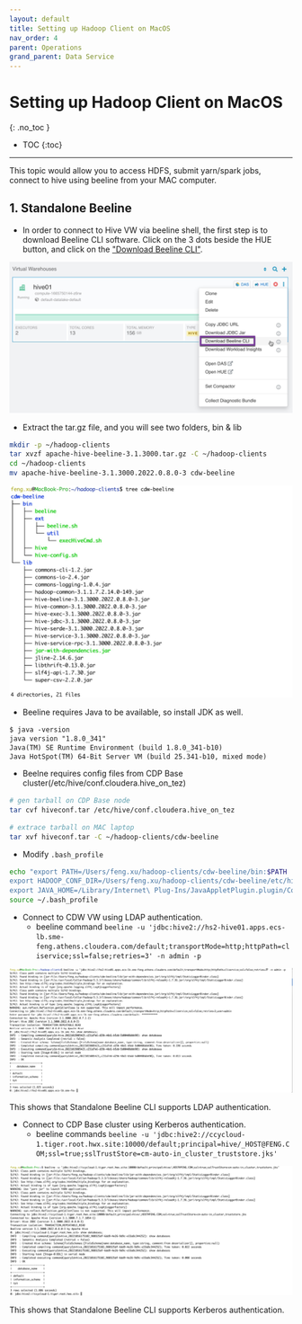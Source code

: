 ```yaml
---
layout: default
title: Setting up Hadoop Client on MacOS
nav_order: 4
parent: Operations
grand_parent: Data Service
---
```


# Setting up Hadoop Client on MacOS
{: .no_toc }

- TOC
{:toc}

---

This topic would allow you to access HDFS, submit yarn/spark jobs, connect to hive using beeline from your MAC computer.

## 1. Standalone Beeline

- In order to connect to Hive VW via beeline shell, the first step is to download Beeline CLI software. Click on the 3 dots beside the HUE button, and click on the ["Download Beeline CLI"](https://cdw-ui.s3.amazonaws.com/hive3/beeline-standalone/apache-hive-beeline-3.1.3000.tar.gz).

![](../../assets/images/ds/gateway001.jpg)

- Extract the tar.gz file, and you will see two folders, bin & lib
```bash
mkdir -p ~/hadoop-clients
tar xvzf apache-hive-beeline-3.1.3000.tar.gz -C ~/hadoop-clients
cd ~/hadoop-clients
mv apache-hive-beeline-3.1.3000.2022.0.8.0-3 cdw-beeline
```
![](../../assets/images/ds/gateway002.jpg)

- Beeline requires Java to be available, so install JDK as well.
```console
$ java -version
java version "1.8.0_341"
Java(TM) SE Runtime Environment (build 1.8.0_341-b10)
Java HotSpot(TM) 64-Bit Server VM (build 25.341-b10, mixed mode)
```

- Beelne requires config files from CDP Base cluster(/etc/hive/conf.cloudera.hive_on_tez)
```bash
# gen tarball on CDP Base node
tar cvf hiveconf.tar /etc/hive/conf.cloudera.hive_on_tez
```

```bash
# extrace tarball on MAC laptop
tar xvf hiveconf.tar -C ~/hadoop-clients/cdw-beeline
```

- Modify `.bash_profile`
```bash
echo "export PATH=/Users/feng.xu/hadoop-clients/cdw-beeline/bin:$PATH
export HADOOP_CONF_DIR=/Users/feng.xu/hadoop-clients/cdw-beeline/etc/hive/conf.cloudera.hive_on_tez
export JAVA_HOME=/Library/Internet\ Plug-Ins/JavaAppletPlugin.plugin/Contents/Home" >> ~/.bash_profile
source ~/.bash_profile
```

- Connect to CDW VW using LDAP authentication.
    - beeline command `beeline -u 'jdbc:hive2://hs2-hive01.apps.ecs-lb.sme-feng.athens.cloudera.com/default;transportMode=http;httpPath=cliservice;ssl=false;retries=3' -n admin -p`

![](../../assets/images/ds/gateway004.jpg)

This shows that Standalone Beeline CLI supports LDAP authentication.

- Connect to CDP Base cluster using Kerberos authentication.
    - beeline commands `beeline -u 'jdbc:hive2://ccycloud-1.tiger.root.hwx.site:10000/default;principal=hive/_HOST@FENG.COM;ssl=true;sslTrustStore=cm-auto-in_cluster_truststore.jks'`

![](../../assets/images/ds/gateway003.jpg)

This shows that Standalone Beeline CLI supports Kerberos authentication.





